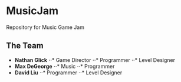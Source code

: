 # MusicJam
Repository for Music Game Jam

## The Team
* __Nathan Glick__
⋅⋅* Game Director
⋅⋅* Programmer
⋅⋅* Level Designer
* __Max DeGeorge__
⋅⋅* Music
⋅⋅* Programmer
* __David Liu__
⋅⋅* Programmer
⋅⋅* Level Designer
